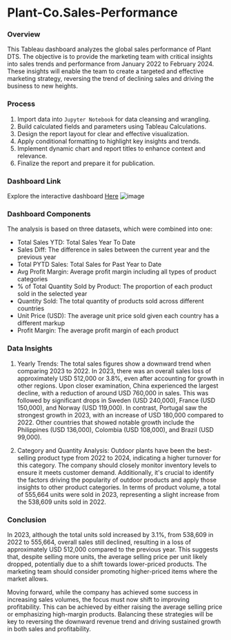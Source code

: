 # Plant-Co.Sales-Performance

### Overview
This Tableau dashboard analyzes the global sales performance of Plant DTS. The objective is to provide the marketing team with critical insights into sales trends and performance from January 2022 to February 2024. These insights will enable the team to create a targeted and effective marketing strategy, reversing the trend of declining sales and driving the business to new heights.


### Process
1. Import data into `Jupyter Notebook` for data cleansing and wrangling.
2. Build calculated fields and parameters using Tableau Calculations.
3. Design the report layout for clear and effective visualization.
4. Apply conditional formatting to highlight key insights and trends.
5. Implement dynamic chart and report titles to enhance context and relevance.
6. Finalize the report and prepare it for publication.


### Dashboard Link
Explore the interactive dashboard [Here](https://public.tableau.com/app/profile/chawl.c/viz/SalesAnalysisforPlantDTS/Dashboard1?publish=yes)
![image](https://github.com/user-attachments/assets/5e91f05b-5be6-4567-b484-2139711e2d63)

### Dashboard Components
The analysis is based on three datasets, which were combined into one:


- Total Sales YTD: Total Sales Year To Date <br>
- Sales Diff: The difference in sales between the current year and the previous year<br>
- Total PYTD Sales: Total Sales for Past Year to Date<br>
- Avg Profit Margin: Average profit margin including all types of product categories<br>
- % of Total Quantity Sold by Product: The proportion of each product sold in the selected year<br>
- Quantity Sold: The total quantity of products sold across different countries<br>
- Unit Price (USD): The average unit price sold given each country has a different markup <br>
- Profit Margin: The average profit margin of each product <br>



### Data Insights

1. Yearly Trends: The total sales figures show a downward trend when comparing 2023 to 2022. In 2023, there was an overall sales loss of approximately USD 512,000 or 3.8%, even after accounting for growth in other regions. Upon closer examination, China experienced the largest decline, with a reduction of around USD 760,000 in sales. This was followed by significant drops in Sweden (USD 240,000), France (USD 150,000), and Norway (USD 119,000).
   In contrast, Portugal saw the strongest growth in 2023, with an increase of USD 180,000 compared to 2022. Other countries that showed notable growth include the Philippines (USD 136,000), Colombia (USD 108,000), and Brazil (USD 99,000).

2. Category and Quantity Analysis: Outdoor plants have been the best-selling product type from 2022 to 2024, indicating a higher turnover for this category. The company should closely monitor inventory levels to ensure it meets customer demand. Additionally, it's crucial to identify the factors driving the popularity of outdoor products and apply those insights to other product categories.
   In terms of product volume, a total of 555,664 units were sold in 2023, representing a slight increase from the 538,609 units sold in 2022.


### Conclusion

In 2023, although the total units sold increased by 3.1%, from 538,609 in 2022 to 555,664, overall sales still declined, resulting in a loss of approximately USD 512,000 compared to the previous year. This suggests that, despite selling more units, the average selling price per unit likely dropped, potentially due to a shift towards lower-priced products. The marketing team should consider promoting higher-priced items where the market allows.

Moving forward, while the company has achieved some success in increasing sales volumes, the focus must now shift to improving profitability. This can be achieved by either raising the average selling price or emphasizing high-margin products. Balancing these strategies will be key to reversing the downward revenue trend and driving sustained growth in both sales and profitability.






